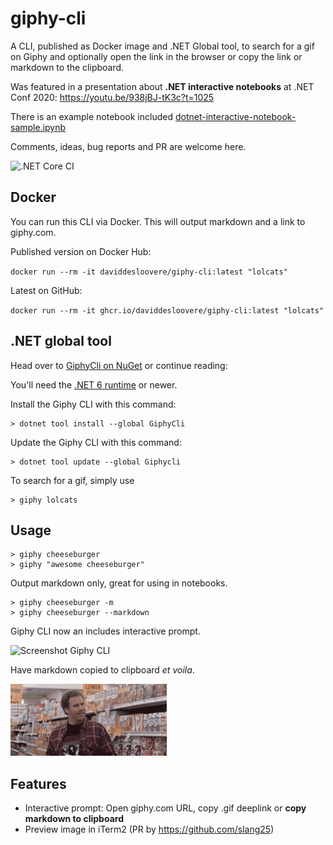# giphy-cli

A CLI, published as Docker image and .NET Global tool, to search for a gif on Giphy and optionally open the link in the browser or copy the link or markdown to the clipboard.

Was featured in a presentation about **.NET interactive notebooks** at .NET Conf 2020: https://youtu.be/938jBJ-tK3c?t=1025

There is an example notebook included [dotnet-interactive-notebook-sample.ipynb](https://github.com/DavidDeSloovere/giphy-cli/blob/main/docs/dotnet-interactive-notebook-sample.ipynb)

Comments, ideas, bug reports and PR are welcome here.

![.NET Core CI](https://github.com/DavidDeSloovere/giphy-cli/workflows/.NET%20Core%20CI/badge.svg)

## Docker

You can run this CLI via Docker. This will output markdown and a link to giphy.com.

Published version on Docker Hub:

`docker run --rm -it daviddesloovere/giphy-cli:latest "lolcats"`

Latest on GitHub:

`docker run --rm -it ghcr.io/daviddesloovere/giphy-cli:latest "lolcats"`

## .NET global tool

Head over to [GiphyCli on NuGet](https://www.nuget.org/packages/GiphyCli) or continue reading:

You'll need the [.NET 6 runtime](https://www.microsoft.com/net/download) or newer.

Install the Giphy CLI with this command:

```
> dotnet tool install --global GiphyCli
```

Update the Giphy CLI with this command:

```
> dotnet tool update --global Giphycli
```

To search for a gif, simply use

```
> giphy lolcats
```

## Usage

```
> giphy cheeseburger
> giphy "awesome cheeseburger"
```

Output markdown only, great for using in notebooks.

```
> giphy cheeseburger -m
> giphy cheeseburger --markdown
```

Giphy CLI now an includes interactive prompt.

![Screenshot Giphy CLI](https://raw.githubusercontent.com/DavidDeSloovere/giphy-cli/main/README-screenshot.png)

Have markdown copied to clipboard _et voila_.

![will ferrell yes GIF](https://raw.githubusercontent.com/DavidDeSloovere/giphy-cli/main/README-example.gif)

## Features

- Interactive prompt: Open giphy.com URL, copy .gif deeplink or **copy markdown to clipboard**
- Preview image in iTerm2 (PR by https://github.com/slang25)
